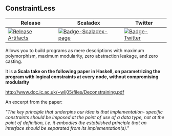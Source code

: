 ## ConstraintLess

| Release | Scaladex | Twitter |
| --- | --- | --- | 
| [![Release Artifacts][Badge-SonatypeReleases]][Link-SonatypeReleases] |[![Badge-Scaladex-page]][Link-Scaladex-page] |[![Badge-Twitter]][Link-Twitter] |

Allows you to build programs as mere descriptions with maximum polymorphism, maximum modularity, zero abstraction leakage, and zero casting.

It is **a Scala take on the following paper in Haskell, on parametrizing the program with logical constraints at every node, without compromising modularity**

http://www.doc.ic.ac.uk/~wlj05/files/Deconstraining.pdf

An excerpt from the paper:


_"The key principle that underpins our idea is that implementation- specific constraints should be imposed at the point of use of a data type, not at the point of definition, i.e. it embodies the established principle that an interface should be separated from its implementation(s)."_

[Badge-Scaladex-page]: https://index.scala-lang.org/afsalthaj/constraintless/latest.svg "Scaladex"
[Badge-SonatypeReleases]: https://img.shields.io/nexus/r/https/oss.sonatype.org/io.github.afsalthaj/constraintless_2.12.svg "Sonatype Releases"
[Badge-Twitter]: https://img.shields.io/twitter/follow/zioscala.svg?style=plastic&label=follow&logo=twitter

[Link-Scaladex-page]: https://index.scala-lang.org/afsalthaj/constraintless "Scaladex"
[Link-SonatypeReleases]: https://oss.sonatype.org/content/repositories/releases/io/github/afsalthaj/constraintless_2.12/ "Sonatype Releases"
[Link-Twitter]: https://twitter.com/afsalt2
